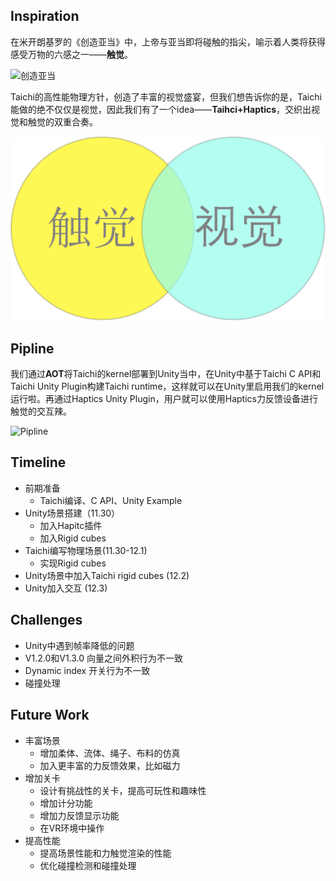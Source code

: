 ## Inspiration
在米开朗基罗的《创造亚当》中，上帝与亚当即将碰触的指尖，喻示着人类将获得感受万物的六感之一——**触觉**。

![创造亚当](https://github.com/Chenglalala/Tiouch/blob/main/image/Adam.png)

Taichi的高性能物理方针，创造了丰富的视觉盛宴，但我们想告诉你的是，Taichi能做的绝不仅仅是视觉，因此我们有了一个idea——**Taihci+Haptics**，交织出视觉和触觉的双重合奏。

![触觉与视觉交织](https://github.com/Chenglalala/Tiouch/blob/main/image/combination.png)

## Pipline
我们通过**AOT**将Taichi的kernel部署到Unity当中，在Unity中基于Taichi C API和Taichi Unity Plugin构建Taichi runtime，这样就可以在Unity里启用我们的kernel运行啦。再通过Haptics Unity Plugin，用户就可以使用Haptics力反馈设备进行触觉的交互辣。

![Pipline]([https://github.com/Chenglalala/Tiouch/blob/main/image/pipline.png]#pic_center)



## Timeline
* 前期准备
  * Taichi编译、C API、Unity Example
* Unity场景搭建（11.30）
  * 加入Hapitc插件
  * 加入Rigid cubes
* Taichi编写物理场景(11.30-12.1)
  * 实现Rigid cubes
* Unity场景中加入Taichi rigid cubes (12.2)
* Unity加入交互 (12.3)


## Challenges
* Unity中遇到帧率降低的问题
* V1.2.0和V1.3.0 向量之间外积行为不一致
* Dynamic index 开关行为不一致
* 碰撞处理

## Future Work
* 丰富场景
  * 增加柔体、流体、绳子、布料的仿真
  * 加入更丰富的力反馈效果，比如磁力
* 增加关卡
  * 设计有挑战性的关卡，提高可玩性和趣味性
  * 增加计分功能
  * 增加力反馈显示功能
  * 在VR环境中操作
* 提高性能
  * 提高场景性能和力触觉渲染的性能
  * 优化碰撞检测和碰撞处理



